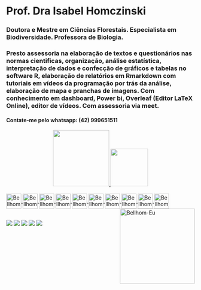 # Prof. Dra Isabel Homczinski
### Doutora e Mestre em Ciências Florestais. Especialista em Biodiversidade. Professora de Biologia.
### Presto assessoria na elaboração de textos e questionários nas normas cientificas, organização, análise estatística, interpretação de dados e confecção de gráficos e tabelas no software R, elaboração de relatórios em Rmarkdown com tutoriais em vídeos da programação por trás da análise, elaboração de mapa e pranchas de imagens. Com conhecimento em dashboard, Power bi, Overleaf (Editor LaTeX Online), editor de vídeos. Com assessoria via meet.
#### Contate-me pelo whatsapp: (42) 999651511

<div align="center">
  <a href="https://github.com/Bellhom">
  <img height="150em" src="https://github-readme-stats.vercel.app/api?username=Bellhom&show_icons=true&theme=highcontrast&include_all_commits=true&count_private=true"/>
  <img height="100em" src="https://github-readme-stats.vercel.app/api/top-langs/?username=Bellhom&layout=compact&langs_count=7&theme=highcontrast"/>
</div>
<div style="display: inline_block"><br>
  <img align="center" alt="Bellhom-R" height="40" width="40" src="https://cdn.jsdelivr.net/gh/devicons/devicon/icons/r/r-plain.svg">
  <img align="center" alt="Bellhom-RStudio" height="40" width="40" src="https://cdn.jsdelivr.net/gh/devicons/devicon/icons/rstudio/rstudio-plain.svg">
  <img align="center" alt="Bellhom-RMarkdown" height="40" width="40" src="https://imgur.com/OXeEerH.png">
  <img align="center" alt="Bellhom-vscode" height="40" width="40" src="https://cdn.jsdelivr.net/gh/devicons/devicon/icons/vscode/vscode-original-wordmark.svg">
  <img align="center" alt="Bellhom-Windows" height="40" width="40" src="https://cdn.jsdelivr.net/gh/devicons/devicon/icons/windows8/windows8-original.svg">
  <img align="center" alt="Bellhom-Chrome" height="40" width="40" src="https://cdn.jsdelivr.net/gh/devicons/devicon/icons/chrome/chrome-original-wordmark.svg">
  <img align="center" alt="Bellhom-Google" height="40" width="40" src="https://cdn.jsdelivr.net/gh/devicons/devicon/icons/google/google-original-wordmark.svg">
  <img align="center" alt="Bellhom-Canva" height="40" width="40" src="https://cdn.jsdelivr.net/gh/devicons/devicon/icons/canva/canva-original.svg">
  <img align="center" alt="Bellhom-GitHub" height="40" width="40" src="https://cdn.jsdelivr.net/gh/devicons/devicon/icons/github/github-original-wordmark.svg">
  <img align="center" alt="Bellhom-Latex" height="40" width="40" src="https://cdn.jsdelivr.net/gh/devicons/devicon/icons/latex/latex-original.svg">
  <img align="right" alt="Bellhom-Eu" height="200" width="200" src="https://imgur.com/ccwn71R.gif">
 </div>
  
  ##
  
  <div> 
  <a href="https://www.youtube.com/channel/UC49MOdm6Jcb_GvdomZc2aYA" target="_blank"><img src="https://img.shields.io/badge/YouTube-FF0000?style=for-the-badge&logo=youtube&logoColor=white" target="_blank"></a>
  <a href="https://www.instagram.com/bebell_homczinski/" target="_blank"><img src="https://img.shields.io/badge/-Instagram-%23E4405F?style=for-the-badge&logo=instagram&logoColor=white" target="_blank"></a>
 	<a href = "mailto:ltdaorientadoradealuguel@gmail.com"><img src="https://img.shields.io/badge/-Gmail-%23333?style=for-the-badge&logo=gmail&logoColor=white" target="_blank"></a>
  <a href="https://www.linkedin.com/in/isabel-homczinski-47870b112/" target="_blank"><img src="https://img.shields.io/badge/-LinkedIn-%230077B5?style=for-the-badge&logo=linkedin&logoColor=white" target="_blank"></a> 
   <a href="https://lattes.cnpq.br/9005468404408484" target="_blank"><img src="https://img.shields.io/badge/-Curriculo_Lattes-%230077B5?style=for-the-badge&logo=Curriculo_Lattes&logoColor=white" target="_blank"></a>
</div>

